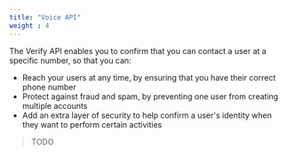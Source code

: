 ```yaml
---
title: "Voice API"
weight : 4
---
```


The Verify API enables you to confirm that you can contact a user at a specific number, so that you can:

- Reach your users at any time, by ensuring that you have their correct phone number
- Protect against fraud and spam, by preventing one user from creating multiple accounts
- Add an extra layer of security to help confirm a user's identity when they want to perform certain activities

> TODO